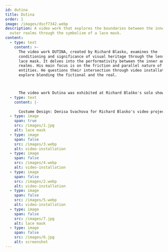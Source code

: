 ```yaml
---
id: dutina
title: Dutina
order: 1
image: /images/dscf7342.webp
description: A video work that explores the boundaries between the inner and
  outer realms through the symbolism of a lace mask.
content:
  - type: text
    content: >-
      The video work DUTINA, created by Richard Blasko, examines the
      conditioning and significance of visual heritage through the lens of a
      lace mask. It delves into the performativity between the inner and outer
      realms. His main focus is on the friction and parallel nature of these
      entities. He questions their intersection through video installations that
      explore blending the fictional and the real.



      The video work Dutina was exhibited at Richard Blaško's solo show "31" at Modern Animals Gallery in 2024.
  - type: text
    content: |-
      
      Costume Design: Denisa Svachova for Richard Blasko's video project Dutina
  - type: image
    span: true
    src: /images/1.jpg
    alt: lace mask
  - type: image
    span: false
    src: /images/3.webp
    alt: video-installation
  - type: image
    span: false
    src: /images/4.webp
    alt: video-installation
  - type: image
    span: false
    src: /images/2.webp
    alt: video-installation
  - type: image
    span: false
    src: /images/5.webp
    alt: video-installation
  - type: image
    span: false
    src: /images/7.jpg
    alt: lace mask
  - type: image
    span: false
    src: /images/6.jpg
    alt: screenshot
---
```

